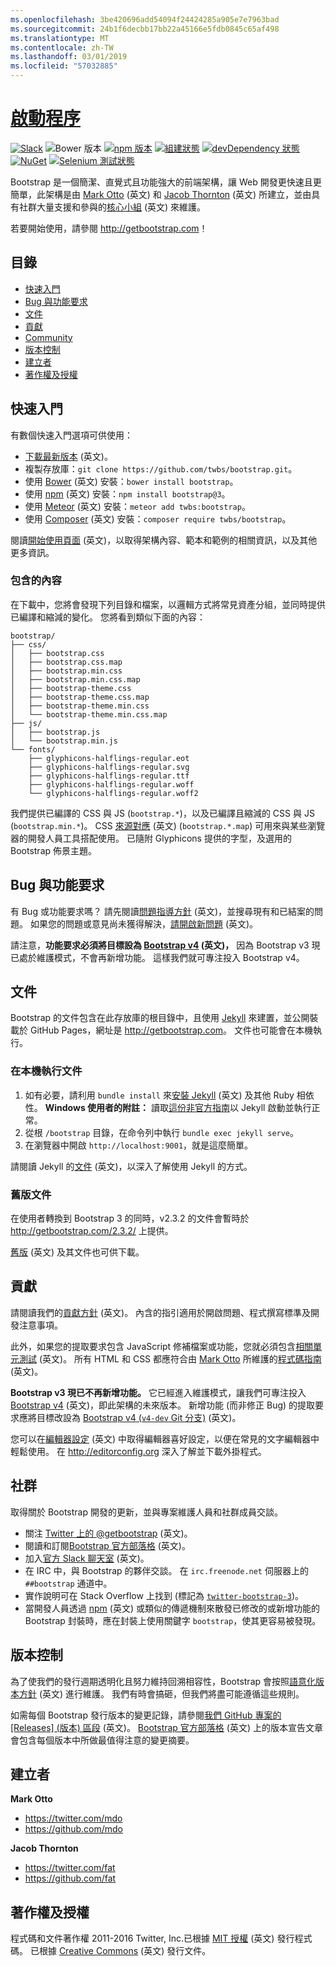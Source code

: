 ```yaml
---
ms.openlocfilehash: 3be420696add54094f24424285a905e7e7963bad
ms.sourcegitcommit: 24b1f6decbb17bb22a45166e5fdb0845c65af498
ms.translationtype: MT
ms.contentlocale: zh-TW
ms.lasthandoff: 03/01/2019
ms.locfileid: "57032885"
---
```

# <a name="bootstraphttpgetbootstrapcom"></a>[啟動程序](http://getbootstrap.com)

[![Slack](https://bootstrap-slack.herokuapp.com/badge.svg)](https://bootstrap-slack.herokuapp.com)
![Bower 版本](https://img.shields.io/bower/v/bootstrap.svg)
[![npm 版本](https://img.shields.io/npm/v/bootstrap.svg)](https://www.npmjs.com/package/bootstrap)
[![組建狀態](https://img.shields.io/travis/twbs/bootstrap/master.svg)](https://travis-ci.org/twbs/bootstrap)
[![devDependency 狀態](https://img.shields.io/david/dev/twbs/bootstrap.svg)](https://david-dm.org/twbs/bootstrap#info=devDependencies)
[![NuGet](https://img.shields.io/nuget/v/bootstrap.svg)](https://www.nuget.org/packages/Bootstrap)
[![Selenium 測試狀態](https://saucelabs.com/browser-matrix/bootstrap.svg)](https://saucelabs.com/u/bootstrap)

Bootstrap 是一個簡潔、直覺式且功能強大的前端架構，讓 Web 開發更快速且更簡單，此架構是由 [Mark Otto](https://twitter.com/mdo) \(英文\) 和 [Jacob Thornton](https://twitter.com/fat) \(英文\) 所建立，並由具有社群大量支援和參與的[核心小組](https://github.com/orgs/twbs/people) \(英文\) 來維護。

若要開始使用，請參閱 <http://getbootstrap.com>！


## <a name="table-of-contents"></a>目錄

* [快速入門](#quick-start)
* [Bug 與功能要求](#bugs-and-feature-requests)
* [文件](#documentation)
* [貢獻](#contributing)
* [Community](#community)
* [版本控制](#versioning)
* [建立者](#creators)
* [著作權及授權](#copyright-and-license)


## <a name="quick-start"></a>快速入門

有數個快速入門選項可供使用：

* [下載最新版本](https://github.com/twbs/bootstrap/archive/v3.3.7.zip) \(英文\)。
* 複製存放庫：`git clone https://github.com/twbs/bootstrap.git`。
* 使用 [Bower](http://bower.io) \(英文\) 安裝：`bower install bootstrap`。
* 使用 [npm](https://www.npmjs.com) \(英文\) 安裝：`npm install bootstrap@3`。
* 使用 [Meteor](https://www.meteor.com) \(英文\) 安裝：`meteor add twbs:bootstrap`。
* 使用 [Composer](https://getcomposer.org) \(英文\) 安裝：`composer require twbs/bootstrap`。

閱讀[開始使用頁面](http://getbootstrap.com/getting-started/) \(英文\)，以取得架構內容、範本和範例的相關資訊，以及其他更多資訊。

### <a name="whats-included"></a>包含的內容

在下載中，您將會發現下列目錄和檔案，以邏輯方式將常見資產分組，並同時提供已編譯和縮減的變化。 您將看到類似下面的內容：

```
bootstrap/
├── css/
│   ├── bootstrap.css
│   ├── bootstrap.css.map
│   ├── bootstrap.min.css
│   ├── bootstrap.min.css.map
│   ├── bootstrap-theme.css
│   ├── bootstrap-theme.css.map
│   ├── bootstrap-theme.min.css
│   └── bootstrap-theme.min.css.map
├── js/
│   ├── bootstrap.js
│   └── bootstrap.min.js
└── fonts/
    ├── glyphicons-halflings-regular.eot
    ├── glyphicons-halflings-regular.svg
    ├── glyphicons-halflings-regular.ttf
    ├── glyphicons-halflings-regular.woff
    └── glyphicons-halflings-regular.woff2
```

我們提供已編譯的 CSS 與 JS (`bootstrap.*`)，以及已編譯且縮減的 CSS 與 JS (`bootstrap.min.*`)。 CSS [來源對應](https://developer.chrome.com/devtools/docs/css-preprocessors) \(英文\) (`bootstrap.*.map`) 可用來與某些瀏覽器的開發人員工具搭配使用。 已隨附 Glyphicons 提供的字型，及選用的 Bootstrap 佈景主題。


## <a name="bugs-and-feature-requests"></a>Bug 與功能要求

有 Bug 或功能要求嗎？ 請先閱讀[問題指導方針](https://github.com/twbs/bootstrap/blob/master/CONTRIBUTING.md#using-the-issue-tracker) \(英文\)，並搜尋現有和已結案的問題。 如果您的問題或意見尚未獲得解決，[請開啟新問題](https://github.com/twbs/bootstrap/issues/new) \(英文\)。

請注意，**功能要求必須將目標設為 [Bootstrap v4](https://github.com/twbs/bootstrap/tree/v4-dev) \(英文\)，** 因為 Bootstrap v3 現已處於維護模式，不會再新增功能。 這樣我們就可專注投入 Bootstrap v4。


## <a name="documentation"></a>文件

Bootstrap 的文件包含在此存放庫的根目錄中，且使用 [Jekyll](http://jekyllrb.com) 來建置，並公開裝載於 GitHub Pages，網址是 <http://getbootstrap.com>。 文件也可能會在本機執行。

### <a name="running-documentation-locally"></a>在本機執行文件

1. 如有必要，請利用 `bundle install` 來[安裝 Jekyll](http://jekyllrb.com/docs/installation) \(英文\) 及其他 Ruby 相依性。
   **Windows 使用者的附註：** 讀取[這份非官方指南](http://jekyll-windows.juthilo.com/)以 Jekyll 啟動並執行正常。
2. 從根 `/bootstrap` 目錄，在命令列中執行 `bundle exec jekyll serve`。
4. 在瀏覽器中開啟 `http://localhost:9001`，就是這麼簡單。

請閱讀 Jekyll 的[文件](http://jekyllrb.com/docs/home/) \(英文\)，以深入了解使用 Jekyll 的方式。

### <a name="documentation-for-previous-releases"></a>舊版文件

在使用者轉換到 Bootstrap 3 的同時，v2.3.2 的文件會暫時於 <http://getbootstrap.com/2.3.2/> 上提供。

[舊版](https://github.com/twbs/bootstrap/releases) \(英文\) 及其文件也可供下載。


## <a name="contributing"></a>貢獻

請閱讀我們的[貢獻方針](https://github.com/twbs/bootstrap/blob/master/CONTRIBUTING.md) \(英文\)。 內含的指引適用於開啟問題、程式撰寫標準及開發注意事項。

此外，如果您的提取要求包含 JavaScript 修補檔案或功能，您就必須包含[相關單元測試](https://github.com/twbs/bootstrap/tree/master/js/tests) \(英文\)。 所有 HTML 和 CSS 都應符合由 [Mark Otto](https://github.com/mdo) 所維護的[程式碼指南](https://github.com/mdo/code-guide) \(英文\)。

**Bootstrap v3 現已不再新增功能。** 它已經進入維護模式，讓我們可專注投入 [Bootstrap v4](https://github.com/twbs/bootstrap/tree/v4-dev) \(英文\)，即此架構的未來版本。 新增功能 (而非修正 Bug) 的提取要求應將目標改設為 [Bootstrap v4 (`v4-dev` Git 分支)](https://github.com/twbs/bootstrap/tree/v4-dev) \(英文\)。

您可以在[編輯器設定](https://github.com/twbs/bootstrap/blob/master/.editorconfig) \(英文\) 中取得編輯器喜好設定，以便在常見的文字編輯器中輕鬆使用。 在 <http://editorconfig.org> 深入了解並下載外掛程式。


## <a name="community"></a>社群

取得關於 Bootstrap 開發的更新，並與專案維護人員和社群成員交談。

* 關注 [Twitter 上的 @getbootstrap](https://twitter.com/getbootstrap) \(英文\)。
* 閱讀和訂閱[Bootstrap 官方部落格](http://blog.getbootstrap.com) \(英文\)。
* 加入[官方 Slack 聊天室](https://bootstrap-slack.herokuapp.com) \(英文\)。
* 在 IRC 中，與 Bootstrap 的夥伴交談。 在 `irc.freenode.net` 伺服器上的 `##bootstrap` 通道中。
* 實作說明可在 Stack Overflow 上找到 (標記為 [`twitter-bootstrap-3`](https://stackoverflow.com/questions/tagged/twitter-bootstrap-3))。
* 當開發人員透過 [npm](https://www.npmjs.com/browse/keyword/bootstrap) \(英文\) 或類似的傳遞機制來散發已修改的或新增功能的 Bootstrap 封裝時，應在封裝上使用關鍵字 `bootstrap`，使其更容易被發現。


## <a name="versioning"></a>版本控制

為了使我們的發行週期透明化且努力維持回溯相容性，Bootstrap 會按照[語意化版本方針](http://semver.org/) \(英文\) 進行維護。 我們有時會搞砸，但我們將盡可能遵循這些規則。

如需每個 Bootstrap 發行版本的變更記錄，請參閱[我們 GitHub 專案的 [Releases] \(版本\) 區段](https://github.com/twbs/bootstrap/releases) \(英文\)。 [Bootstrap 官方部落格](http://blog.getbootstrap.com) \(英文\) 上的版本宣告文章會包含每個版本中所做最值得注意的變更摘要。


## <a name="creators"></a>建立者

**Mark Otto**

* <https://twitter.com/mdo>
* <https://github.com/mdo>

**Jacob Thornton**

* <https://twitter.com/fat>
* <https://github.com/fat>


## <a name="copyright-and-license"></a>著作權及授權

程式碼和文件著作權 2011-2016 Twitter, Inc.已根據 [MIT 授權](https://github.com/twbs/bootstrap/blob/master/LICENSE) \(英文\) 發行程式碼。 已根據 [Creative Commons](https://github.com/twbs/bootstrap/blob/master/docs/LICENSE) \(英文\) 發行文件。

